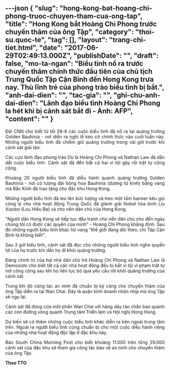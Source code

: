 ---json
{
    "slug": "hong-kong-bat-hoang-chi-phong-truoc-chuyen-tham-cua-ong-tap",
    "title": "Hong Kong bắt Hoàng Chi Phong trước chuyến thăm của ông Tập",
    "category": "thoi-su.quoc-te",
    "tag": [],
    "layout": "trang-chi-tiet.html",
    "date": "2017-06-29T02:49:13.000Z",
    "publishDate": "",
    "draft": false,
    "mo-ta-ngan": "Biểu tình nổ ra trước chuyến thăm chính thức đầu tiên của chủ tịch Trung Quốc Tập Cận Bình đến Hong Kong trưa nay. Thủ lĩnh trẻ của phong trào biểu tình bị bắt.",
    "anh-dai-dien": "",
    "tac-gia": "",
    "ghi-chu-anh-dai-dien": "Lãnh đạo biểu tình Hoàng Chi Phong la hét khi bị cảnh sát bắt đi - Ảnh: AFP",
    "__content__": ""
}
---
<p style="text-align:justify">Đ&agrave;i CNN cho biết từ tối&nbsp;28-6 c&aacute;c cuộc biểu t&igrave;nh đ&atilde; nổ ra tại quảng trường Golden Bauhinia - nơi diễn ra nghi lễ k&eacute;o cờ ch&iacute;nh thức v&agrave;o cuối tuần n&agrave;y. Những người biểu t&igrave;nh đ&atilde; chiếm giữ quảng trường trong v&agrave;i giờ trước khi cảnh s&aacute;t giải t&aacute;n.</p>

<p style="text-align:justify">C&aacute;c cựu l&atilde;nh đạo phong tr&agrave;o D&ugrave; l&agrave; Ho&agrave;ng Chi Phong v&agrave; Nathan Law đ&atilde; dẫn dắt cuộc biểu t&igrave;nh. Cảnh s&aacute;t đ&atilde; đến bắt cả hai v&igrave; tội g&acirc;y rối trật tự c&ocirc;ng cộng.</p>

<p style="text-align:justify">Khoảng 20 người biểu t&igrave;nh đ&atilde; diễu h&agrave;nh quanh quảng trường Golden Bauhinia - nơi c&oacute; tượng đ&agrave;i b&ocirc;ng hoa Bauhinia (dương tử kinh) bằng v&agrave;ng m&agrave; Bắc Kinh đ&atilde; trao tặng cho đặc khu Hong Kong.&nbsp;</p>

<p style="text-align:justify">Những người biểu t&igrave;nh đ&atilde; leo l&ecirc;n bức tượng v&agrave; treo một tấm banner k&ecirc;u gọi c&ocirc;ng l&yacute; cho nh&agrave; hoạt động Trung Quốc đ&atilde; gi&agrave;nh giải Nobel h&ograve;a b&igrave;nh Liu Xiaobo (Lưu Hiểu Ba) v&agrave; cho nền d&acirc;n chủ của Hong Kong.</p>

<p style="text-align:justify">&quot;Người d&acirc;n Hong Kong sẽ tiếp tục đấu tranh cho nền d&acirc;n chủ cho đến ng&agrave;y ch&uacute;ng t&ocirc;i c&oacute; được c&aacute;c quyền của m&igrave;nh&quot; -&nbsp;Ho&agrave;ng Chi Phong khẳng định. Sau đ&oacute; những người biểu t&igrave;nh kh&aacute;c h&ocirc; vang &quot;thế giới đang d&otilde;i theo, chỉ Tập Cận B&igrave;nh l&agrave; kh&ocirc;ng biết&quot;.</p>

<p style="text-align:justify">Sau 3 giờ&nbsp;biểu t&igrave;nh, cảnh s&aacute;t đ&atilde; đọc cho những người biểu t&igrave;nh nghe quyền lợi của họ trước khi dẫn họ đi khỏi quảng trường.</p>

<p style="text-align:justify">Đảng ch&iacute;nh trị của hai nh&agrave; d&acirc;n chủ trẻ&nbsp;Ho&agrave;ng Chi Phong v&agrave; Nathan Law l&agrave; Demosisto cho biết tất cả c&aacute;c nh&agrave; hoạt động đều bị bắt v&igrave; tội vi phạm trật tự nơi c&ocirc;ng cộng sau khi họ li&ecirc;n tục bỏ qua y&ecirc;u cầu rời khỏi quảng trường của cảnh s&aacute;t.</p>

<p style="text-align:justify">Trong khi đ&oacute; c&ocirc;ng t&aacute;c an ninh đ&atilde;&nbsp;chuẩn bị kỹ c&agrave;ng cho chuyến thăm của &ocirc;ng Tập diễn ra tại Wan Chai. Đ&acirc;y l&agrave; quận kinh doanh nhộn nhịp m&agrave; &ocirc;ng Tập sẽ ngụ lại.</p>

<p style="text-align:justify">Cảnh s&aacute;t đ&atilde; đ&oacute;ng cửa một phần Wan Chai với h&agrave;ng d&atilde;y r&agrave;o chắn bao quanh c&aacute;c con đường v&ograve;ng quanh Trung t&acirc;m Triển l&atilde;m v&agrave; Hội nghị Hong Hong.</p>

<p style="text-align:justify">Dự kiến sẽ c&oacute; th&ecirc;m những cuộc biểu t&igrave;nh kh&aacute;c diễn ra b&ecirc;n ngo&agrave;i trung t&acirc;m tr&ecirc;n. Ngo&agrave;i ra người biểu t&igrave;nh cũng chuẩn bị cho một cuộc diễu h&agrave;nh ri&ecirc;ng của những nh&agrave; hoạt động độc lập ở đặc khu n&agrave;y.</p>

<p style="text-align:justify">B&aacute;o South China Morning Post cho biết khoảng 11.000 tr&ecirc;n tổng 29.000 cảnh s&aacute;t của đặc khu sẽ tham gia c&ocirc;ng t&aacute;c bảo vệ an ninh cho chuyến thăm của &ocirc;ng Tập.</p>

<p style="text-align:justify"><strong>Theo TTO</strong></p>
